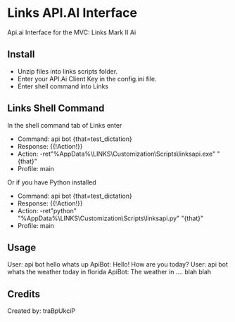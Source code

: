 Links API.AI Interface
======================
Api.ai Interface for the MVC: Links Mark II Ai

Install
-------
 - Unzip files into links scripts folder.
 - Enter your API.Ai Client Key in the config.ini file.
 - Enter shell command into Links
 
Links Shell Command
-------------------
In the shell command tab of Links enter
 - Command: api bot {that=test_dictation}
 - Response: {{!Action!}}
 - Action: -ret"%AppData%\LINKS\Customization\Scripts\linksapi.exe" "{that}"
 - Profile: main

Or if you have Python installed
 - Command: api bot {that=test_dictation}
 - Response: {{!Action!}}
 - Action: -ret"python" "%AppData%\LINKS\Customization\Scripts\linksapi.py" "{that}"
 - Profile: main

Usage
-----
User: api bot hello whats up
ApiBot: Hello! How are you today?
User: api bot whats the weather today in florida
ApiBot: The weather in .... blah blah

Credits
-------
Created by: traBpUkciP
